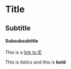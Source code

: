 # Title

## Subtitle

#### Subsubsubtitle

This is a [link to IE](https://ie.edu)

This is *italics* and this is **bold**




